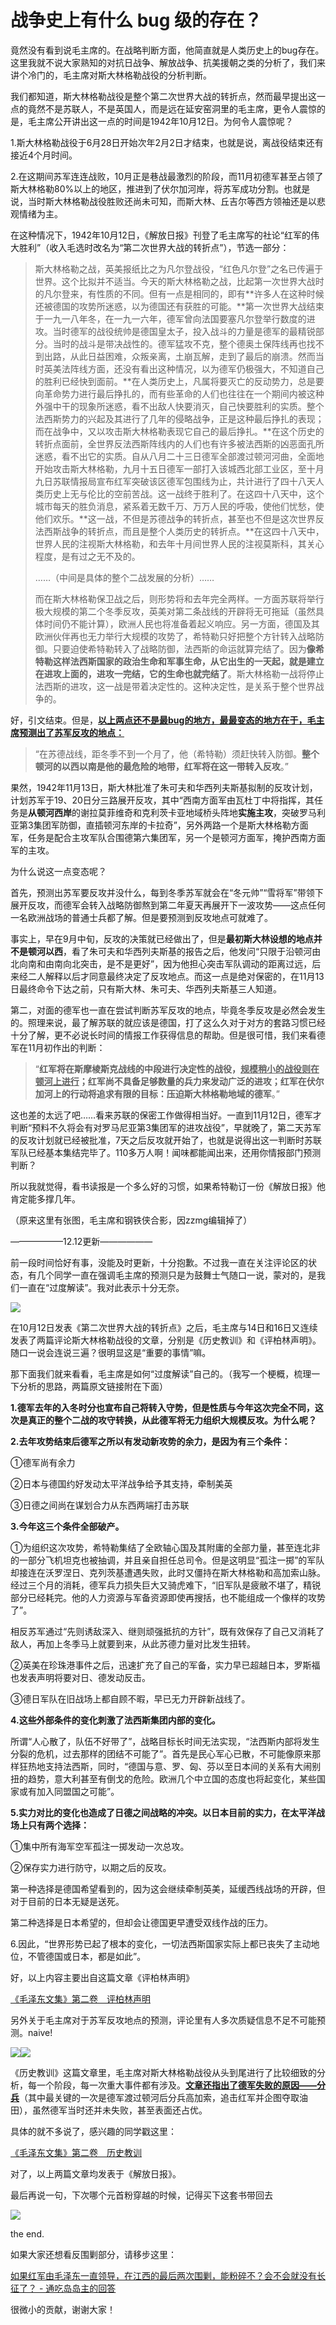 # 战争史上有什么 bug 级的存在？

竟然没有看到说毛主席的。在战略判断方面，他简直就是人类历史上的bug存在。这里我就不说大家熟知的对抗日战争、解放战争、抗美援朝之类的分析了，我们来讲个冷门的，毛主席对斯大林格勒战役的分析判断。

我们都知道，斯大林格勒战役是整个第二次世界大战的转折点，然而最早提出这一点的竟然不是苏联人，不是英国人，而是远在延安窑洞里的毛主席，更令人震惊的是，毛主席公开讲出这一点的时间是1942年10月12日。为何令人震惊呢？

1.斯大林格勒战役于6月28日开始次年2月2日才结束，也就是说，离战役结束还有接近4个月时间。

2.在这期间苏军连连战败，10月正是巷战最激烈的阶段，而11月初德军甚至占领了斯大林格勒80%以上的地区，推进到了伏尔加河岸，将苏军成功分割。也就是说，当时斯大林格勒战役胜败还尚未可知，而斯大林、丘吉尔等西方领袖还是以悲观情绪为主。

在这种情况下，1942年10月12日，《解放日报》刊登了毛主席写的社论“红军的伟大胜利”（收入毛选时改名为“第二次世界大战的转折点”），节选一部分：

> 斯大林格勒之战，英美报纸比之为凡尔登战役，“红色凡尔登”之名已传遍于世界。这个比拟并不适当。今天的斯大林格勒之战，比起第一次世界大战时的凡尔登来，有性质的不同。但有一点是相同的，即有**许多人在这种时候还被德国的攻势所迷惑，以为德国还有获胜的可能。**第一次世界大战结束于一九一八年冬，在一九一六年，德军曾向法国要塞凡尔登举行数度的进攻。当时德军的战役统帅是德国皇太子，投入战斗的力量是德军的最精锐部分。当时的战斗是带决战性的。德军猛攻不克，整个德奥土保阵线再也找不到出路，从此日益困难，众叛亲离，土崩瓦解，走到了最后的崩溃。然而当时英美法阵线方面，还没有看出这种情况，以为德军仍极强大，不知道自己的胜利已经快到面前。**在人类历史上，凡属将要灭亡的反动势力，总是要向革命势力进行最后挣扎的，而有些革命的人们也往往在一个期间内被这种外强中干的现象所迷惑，看不出敌人快要消灭，自己快要胜利的实质。整个法西斯势力的兴起及其进行了几年的侵略战争，正是这种最后挣扎的表现；而在战争中，又以攻击斯大林格勒表现它自己的最后挣扎。**在这个历史的转折点面前，全世界反法西斯阵线内的人们也有许多被法西斯的凶恶面孔所迷惑，看不出它的实质。自从八月二十三日德军全部渡过顿河河曲，全面地开始攻击斯大林格勒，九月十五日德军一部打入该城西北部工业区，至十月九日苏联情报局宣布红军突破该区德军包围线为止，共计进行了四十八天人类历史上无与伦比的空前苦战。这一战终于胜利了。在这四十八天中，这个城市每天的胜负消息，紧系着无数千万、万万人民的呼吸，使他们忧愁，使他们欢乐。**这一战，不但是苏德战争的转折点，甚至也不但是这次世界反法西斯战争的转折点，而且是整个人类历史的转折点。**在这四十八天中，世界人民的注视斯大林格勒，和去年十月间世界人民的注视莫斯科，其关心程度，是有过之无不及的。  
>   
>   
> ……（中间是具体的整个二战发展的分析）……  
>   
> 而在斯大林格勒保卫战之后，则形势将和去年完全两样。一方面苏联将举行极大规模的第二个冬季反攻，英美对第二条战线的开辟将无可拖延（虽然具体时间仍不能计算），欧洲人民也将准备着起义响应。另一方面，德国及其欧洲伙伴再也无力举行大规模的攻势了，希特勒只好把整个方针转入战略防御。只要迫使希特勒转入了战略防御，法西斯的命运就算完结了。因为**像希特勒这样法西斯国家的政治生命和军事生命，从它出生的一天起，就是建立在进攻上面的，进攻一完结，它的生命也就完结了**。斯大林格勒一战将停止法西斯的进攻，这一战是带着决定性的。这种决定性，是关系于整个世界战争的。

好，引文结束。但是，**<u>以上两点还不是最bug的地方，最最变态的地方在于，毛主席预测出了苏军反攻的地点：</u>**

> “在苏德战线，距冬季不到一个月了，他（希特勒）须赶快转入防御。**整个顿河的以西以南是他的最危险的地带，红军将在这一带转入反攻**。”

果然，1942年11月13日，斯大林批准了朱可夫和华西列夫斯基拟制的反攻计划，计划苏军于19、20日分三路展开反攻，其中“西南方面军由瓦杜丁中将指挥，其任务是**从顿河西岸**的谢拉莫菲维奇和克利茨卡亚地域桥头阵地**实施主攻**，突破罗马利亚第3集团军防御，直插顿河东岸的卡拉奇”，另外两路一个是斯大林格勒方面军，任务是配合主攻军队合围德第六集团军，另一个是顿河方面军，掩护西南方面军的主攻。

为什么说这一点变态呢？

首先，预测出苏军要反攻并没什么，每到冬季苏军就会在“冬元帅”“雪将军”带领下展开反攻，而德军会转入战略防御熬到第二年夏天再展开下一波攻势——这点任何一名欧洲战场的普通士兵都了解。但是要预测到反攻地点可就难了。

事实上，早在9月中旬，反攻的决策就已经做出了，但是**最初斯大林设想的地点并不是顿河以西**，看了朱可夫和华西列夫斯基的报告之后，他发问“只限于沿顿河由北向南和由南向北突击，是不是更好”，因为他担心突击军队调动的距离过远，后来经二人解释以后才同意最终决定了反攻地点。而这一点是绝对保密的，在11月13日最终命令下达之前，只有斯大林、朱可夫、华西列夫斯基三人知道。

第二，对面的德军也一直在尝试判断苏军反攻的地点，毕竟冬季反攻是必然会发生的。照理来说，最了解苏联的就应该是德国，打了这么久对于对方的套路习惯已经十分了解，更不必说长时间的情报工作获得信息的帮助。但是很可惜，我们来看德军在11月初作出的判断：

> “**红军将在斯摩棱斯克战线的中段进行决定性的战役，<u>规模稍小的战役则在顿河上进行</u>；红军尚不具备足够数量的兵力来发动广泛的进攻；红军在伏尔加河上的行动将追求有限的目标：压迫斯大林格勒地域的德军**。”

这也差的太远了吧……看来苏联的保密工作做得相当好。一直到11月12日，德军才判断“预料不久将会有对罗马尼亚第3集团军的进攻战役”，早就晚了，第二天苏军的反攻计划就已经被批准，7天之后反攻就开始了，也就是说得出这一判断时苏联军队已经基本集结完毕了。110多万人啊！闻味都能闻出来，还用你情报部门预测判断？

所以我就觉得，看书读报是一个多么好的习惯，如果希特勒订一份《解放日报》他肯定能多撑几年。

（原来这里有张图，毛主席和钢铁侠合影，因zzmg编辑掉了）

——————12.12更新——————

前一段时间恰好有事，没能及时更新，十分抱歉。不过我一直在关注评论区的状态，有几个同学一直在强调毛主席的预测只是为鼓舞士气随口一说，蒙对的，是我们一直在“过度解读”。我对此表示十分无奈。

![](https://pic1.zhimg.com/50/6df7736cc9d4cd481c2ae774d994c33f_b.jpg)

在10月12日发表《第二次世界大战的转折点》之后，毛主席与14日和16日又连续发表了两篇评论斯大林格勒战役的文章，分别是《历史教训》和《评柏林声明》。随口一说会连说三遍？很明显这是“重要的事情”嘛。

那下面我们就来看看，毛主席是如何“过度解读”自己的。（我写一个梗概，梳理一下分析的思路，两篇原文链接附在下面）

**1.德军去年的入冬时分也宣布自己将转入守势，但是性质与今年这次完全不同，这次是真正的整个二战的攻守转换，从此德军将无力组织大规模反攻。为什么呢？**

**2.去年攻势结束后德军之所以有发动新攻势的余力，是因为有三个条件：**

①德军尚有余力

②日本与德国约好发动太平洋战争给予其支持，牵制美英

③日德之间尚在谋划合力从东西两端打击苏联

**3.今年这三个条件全部破产。**

①为组织这次攻势，希特勒集结了全欧轴心国及其附庸的全部力量，甚至连北非的一部分飞机坦克也被抽调，并且亲自担任总司令。但是这明显“孤注一掷”的军队却接连在沃罗涅日、克列茨基遭遇失败，此时又僵持在斯大林格勒和高加索山脉。经过三个月的消耗，德军兵力损失巨大又骑虎难下，“旧军队是疲敝不堪了，精锐部分已经耗完。他的人力资源与军备资源即使再搜括，也不能组成一个像样的攻势了”。

相反苏军通过“先则诱敌深入、继则顽强抵抗的方针”，既有效保存了自己又消耗了敌人，再加上冬季马上就要到来，从此苏德力量对比发生扭转。  

②英美在珍珠港事件之后，迅速扩充了自己的军备，实力早已超越日本，罗斯福也发表声明将要对日、德发动反击。

③德日军队在旧战场上都自顾不暇，早已无力开辟新战线了。

**4.这些外部条件的变化刺激了法西斯集团内部的变化。**

所谓“人心散了，队伍不好带了”，战略目标长时间无法实现，“法西斯内部将发生分裂的危机，过去那样的团结不可能了”。首先是民心军心已散，不可能像原来那样狂热地支持法西斯，同时，“德国与意、罗、匈、芬以至日本间的关系有大闹别扭的趋势，意大利甚至有倒戈的危险。欧洲几个中立国的态度也将起变化，某些国家或有加入同盟国之可能”。

**5.实力对比的变化也造成了日德之间战略的冲突。以日本目前的实力，在太平洋战场上只有两个选择：**

①集中所有海军空军孤注一掷发动一次总攻。

②保存实力进行防守，以期之后的反攻。

第一种选择是德国希望看到的，因为这会继续牵制英美，延缓西线战场的开辟，但对于目前的日本无疑是送死。

第二种选择是日本希望的，但却会让德国更早遭受双线作战的压力。

6.因此，“世界形势已起了根本的变化，一切法西斯国家实际上都已丧失了主动地位，不管德国或日本，都是如此”。

好，以上内容主要出自这篇文章《评柏林声明》

[《毛泽东文集》第二卷　评柏林声明](http://www.mzdbl.cn/maoxuan/wenji2/w2-a8.htm)

另外关于毛主席对于苏军反攻地点的预测，评论里有人多次质疑信息不足不可能预测。naive!

![](https://pic3.zhimg.com/50/719e118b790c5f2b70051c74b1b0dcc9_b.jpg)![](https://pic2.zhimg.com/50/cbbc29b49c2d4b749194f1dc2c43a831_b.jpg)

《历史教训》这篇文章里，毛主席对斯大林格勒战役从头到尾进行了比较细致的分析，每一个阶段，每一次重大事件都有涉及。**<u>文章还指出了德军失败的原因——分兵</u>**（其中最关键的一次是德军渡过顿河后分兵高加索，追击红军并企图夺取油田），虽然德军当时还并未失败，甚至表面还占优。

具体的就不多说了，感兴趣的同学戳这里：

[《毛泽东文集》第二卷　历史教训](http://www.mzdbl.cn/maoxuan/wenji2/w2-a7.htm)  

对了，以上两篇文章均发表于《解放日报》。

最后再说一句，下次哪个元首粉穿越的时候，记得买下这套书带回去

![](https://pic4.zhimg.com/50/05c5fd5c42cc02c72a61d08033560a7c_b.jpg)

the end.

如果大家还想看反围剿部分，请移步这里：

[如果红军由毛泽东一直领导，在江西的最后两次围剿，能粉碎不？会不会就没有长征了？ - 通吃岛岛主的回答](https://www.zhihu.com/question/20102792/answer/77429282?group_id=661685625295998976)

很微小的贡献，谢谢大家！